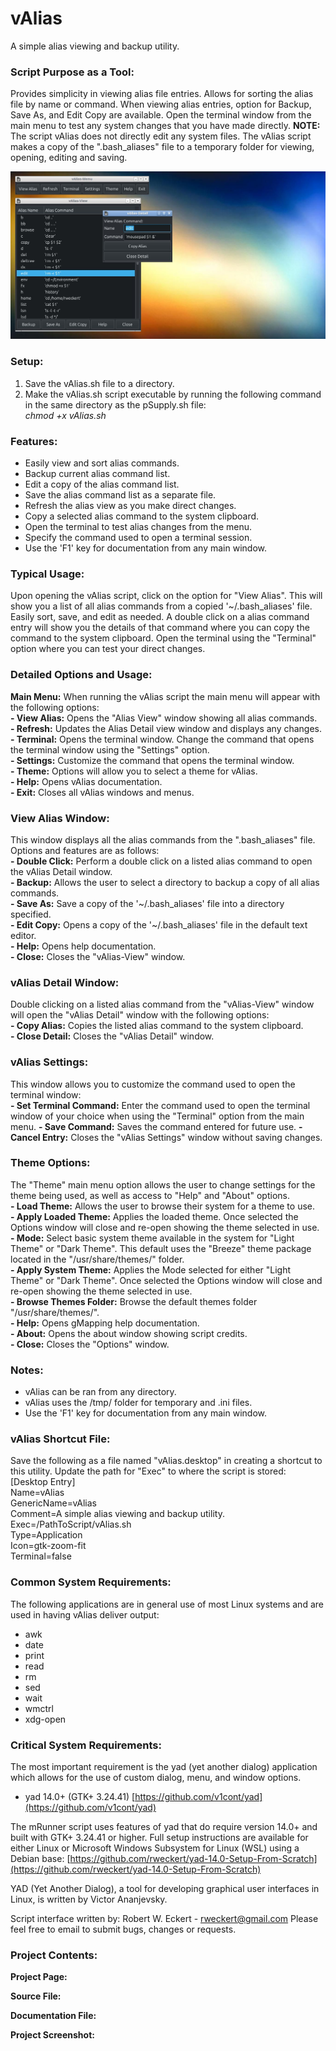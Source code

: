 # vAlias
A simple alias viewing and backup utility.

### Script Purpose as a Tool:
Provides simplicity in viewing alias file entries. Allows for sorting the alias file by name or command. When viewing alias entries, option for Backup, Save As, and Edit Copy are available. Open the terminal window from the main menu to test any system changes that you have made directly. **NOTE:** The script vAlias does not directly edit any system files. The vAlias script makes a copy of the ".bash_aliases" file to a temporary folder for viewing, opening, editing and saving. 

![vAlias Screenshot](https://github.com/rweckert/vAlias/blob/8c750932668039121f822a129f4fa9b81846884a/screenshot-vAlias.jpg)

### Setup:
1) Save the vAlias.sh file to a directory.
2) Make the vAlias.sh script executable by running the following command in the same directory as the pSupply.sh file:<br/>
_chmod +x vAlias.sh_

### Features:
- Easily view and sort alias commands.
- Backup current alias command list.
- Edit a copy of the alias command list.
- Save the alias command list as a separate file.
- Refresh the alias view as you make direct changes.
- Copy a selected alias command to the system clipboard.
- Open the terminal to test alias changes from the menu.
- Specify the command used to open a terminal session.
- Use the 'F1' key for documentation from any main window.

### Typical Usage:
Upon opening the vAlias script, click on the option for "View Alias". This will show you a list of all alias commands from a copied '~/.bash_aliases' file. Easily sort, save, and edit as needed. A double click on a alias command entry will show you the details of that command where you can copy the command to the system clipboard. Open the terminal using the "Terminal" option where you can test your direct changes.

### Detailed Options and Usage:
**Main Menu:** When running the vAlias script the main menu will appear with the following options:<br/>
**- View Alias:** Opens the "Alias View" window showing all alias commands.<br/>
**- Refresh:** Updates the Alias Detail view window and displays any changes.<br/>
**- Terminal:** Opens the terminal window. Change the command that opens the terminal window using the "Settings" option.<br/>
**- Settings:** Customize the command that opens the terminal window.<br/>
**- Theme:** Options will allow you to select a theme for vAlias.<br/>
**- Help:** Opens vAlias documentation.<br/>
**- Exit:** Closes all vAlias windows and menus.<br/>

### View Alias Window:
This window displays all the alias commands from the ".bash_aliases" file. Options and features are as follows:<br/>
**- Double Click:** Perform a double click on a listed alias command to open the vAlias Detail window.<br/>
**- Backup:** Allows the user to select a directory to backup a copy of all alias commands.<br/>
**- Save As:** Save a copy of the '~/.bash_aliases' file into a directory specified.<br/>
**- Edit Copy:** Opens a copy of the '~/.bash_aliases' file in the default text editor.<br/>
**- Help:** Opens help documentation.<br/>
**- Close:** Closes the "vAlias-View" window.<br/>

### vAlias Detail Window:
Double clicking on a listed alias command from the "vAlias-View" window will open the "vAlias Detail" window with the following options:<br/>
**- Copy Alias:** Copies the listed alias command to the system clipboard.<br/>
**- Close Detail:** Closes the "vAlias Detail" window.<br/>

### vAlias Settings:
This window allows you to customize the command used to open the terminal window:<br/>
**- Set Terminal Command:** Enter the command used to open the terminal window of your choice when using the "Terminal" option from the main menu.
**- Save Command:** Saves the command entered for future use.
**- Cancel Entry:** Closes the "vAlias Settings" window without saving changes.

### Theme Options:
The "Theme" main menu option allows the user to change settings for the theme being used, as well as access to "Help" and "About" options.<br/>
**- Load Theme:** Allows the user to browse their system for a theme to use.<br/>
**- Apply Loaded Theme:** Applies the loaded theme. Once selected the Options window will close and re-open showing the theme selected in use.<br/>
**- Mode:** Select basic system theme available in the system for "Light Theme" or "Dark Theme". This default uses the "Breeze" theme package located in the "/usr/share/themes/" folder.<br/>
**- Apply System Theme:** Applies the Mode selected for either "Light Theme" or "Dark Theme". Once selected the Options window will close and re-open showing the theme selected in use.<br/>
**- Browse Themes Folder:** Browse the default themes folder "/usr/share/themes/".<br/>
**- Help:** Opens gMapping help documentation.<br/>
**- About:** Opens the about window showing script credits.<br/>
**- Close:** Closes the "Options" window.<br/>

### Notes:
- vAlias can be ran from any directory.<br/>
- vAlias uses the /tmp/ folder for temporary and .ini files.<br/>
- Use the 'F1' key for documentation from any main window.<br/>

### vAlias Shortcut File:<br/>
Save the following as a file named "vAlias.desktop" in creating a shortcut to this utility. Update the path for "Exec" to where the script is stored:<br/>
[Desktop Entry]<br/>
Name=vAlias<br/>
GenericName=vAlias<br/>
Comment=A simple alias viewing and backup utility.<br/>
Exec=/PathToScript/vAlias.sh<br/>
Type=Application<br/>
Icon=gtk-zoom-fit<br/>
Terminal=false<br/>

### Common System Requirements:
The following applications are in general use of most Linux systems and are used in having vAlias deliver output:
- awk
- date
- print
- read
- rm
- sed
- wait
- wmctrl
- xdg-open

### Critical System Requirements:
The most important requirement is the yad (yet another dialog) application which allows for the use of custom dialog, menu, and window options.

- yad 14.0+ (GTK+ 3.24.41) [https://github.com/v1cont/yad](https://github.com/v1cont/yad)

The mRunner script uses features of yad that do require version 14.0+ and built with GTK+ 3.24.41 or higher. Full setup instructions are available for either Linux or Microsoft Windows Subsystem for Linux (WSL) using a Debian base: [https://github.com/rweckert/yad-14.0-Setup-From-Scratch](https://github.com/rweckert/yad-14.0-Setup-From-Scratch)

YAD (Yet Another Dialog), a tool for developing graphical user interfaces in Linux, is written by Victor Ananjevsky.

Script interface written by: Robert W. Eckert - rweckert@gmail.com
Please feel free to email to submit bugs, changes or requests.

### Project Contents: <br/>

**Project Page:** <br/>

**Source File:** <br/>

**Documentation File:** <br/>

**Project Screenshot:** <br/>








